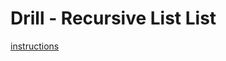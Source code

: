 # Drill - Recursive List List

[instructions](https://github.com/MRU-CSIS-2503-202101-001/public-instructions/blob/main/drill-recursive-list-list.md)
